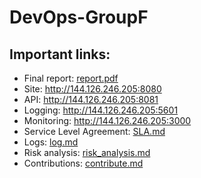 # DevOps-GroupF

## Important links:
- Final report: [report.pdf](https://github.com/lauralunddahl/DevOps-GroupF/blob/master/report/build/report.pdf)
- Site: http://144.126.246.205:8080
- API: http://144.126.246.205:8081
- Logging: http://144.126.246.205:5601
- Monitoring: http://144.126.246.205:3000
- Service Level Agreement: [SLA.md](https://github.com/lauralunddahl/DevOps-GroupF/blob/master/documents/SLA.md)
- Logs: [log.md](https://github.com/lauralunddahl/DevOps-GroupF/blob/master/documents/log.md)
- Risk analysis: [risk_analysis.md](https://github.com/lauralunddahl/DevOps-GroupF/blob/master/documents/risk_analysis.md)
- Contributions: [contribute.md](https://github.com/lauralunddahl/DevOps-GroupF/blob/master/documents/contribute.md)
